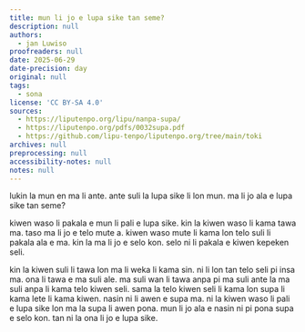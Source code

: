 ```yaml
---
title: mun li jo e lupa sike tan seme?
description: null
authors:
  - jan Luwiso
proofreaders: null
date: 2025-06-29
date-precision: day
original: null
tags:
  - sona
license: 'CC BY-SA 4.0'
sources:
  - https://liputenpo.org/lipu/nanpa-supa/
  - https://liputenpo.org/pdfs/0032supa.pdf
  - https://github.com/lipu-tenpo/liputenpo.org/tree/main/toki
archives: null
preprocessing: null
accessibility-notes: null
notes: null
---
```

lukin la mun en ma li ante. ante suli la lupa sike li lon mun. ma li jo ala e lupa sike tan seme?

kiwen waso li pakala e mun li pali e lupa sike. kin la kiwen waso li kama tawa ma. taso ma li jo e telo mute a. kiwen waso mute li kama lon telo suli li pakala ala e ma. kin la ma li jo e selo kon. selo ni li pakala e kiwen kepeken seli.

kin la kiwen suli li tawa lon ma li weka li kama sin. ni li lon tan telo seli pi insa ma. ona li tawa e ma suli ale. ma suli wan li tawa anpa pi ma suli ante la ma suli anpa li kama telo kiwen seli. sama la telo kiwen seli li kama lon supa li kama lete li kama kiwen. nasin ni li awen e supa ma. ni la kiwen waso li pali e lupa sike lon ma la supa li awen pona. mun li jo ala e nasin ni pi pona supa e selo kon. tan ni la ona li jo e lupa sike.
